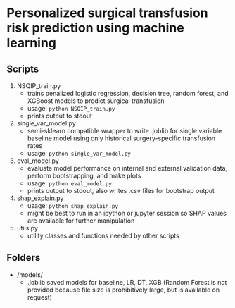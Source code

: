 # Personalized surgical transfusion risk prediction using machine learning

## Scripts
1. NSQIP_train.py
    - trains penalized logistic regression, decision tree, random forest, and XGBoost models to predict surgical transfusion
    - usage: `python NSQIP_train.py`
    - prints output to stdout
2. single_var_model.py
    - semi-sklearn compatible wrapper to write .joblib for single variable baseline model using only historical surgery-specific transfusion rates
    - usage: `python single_var_model.py`
3. eval_model.py
    - evaluate model performance on internal and external validation data, perform bootstrapping, and make plots
    - usage: `python eval_model.py`
    - prints output to stdout, also writes .csv files for bootstrap output
4. shap_explain.py
    - usage: `python shap_explain.py`
    - might be best to run in an ipython or jupyter session so SHAP values are available for further manipulation
5. utils.py
    - utility classes and functions needed by other scripts


## Folders
- /models/ 
    - .joblib saved models for baseline, LR, DT, XGB (Random Forest is not provided because file size is prohibitively large, but is available on request)
